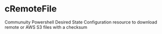# cRemoteFile
Communuity Powershell Desired State Configuration resource to download remote or AWS S3 files with a checksum
